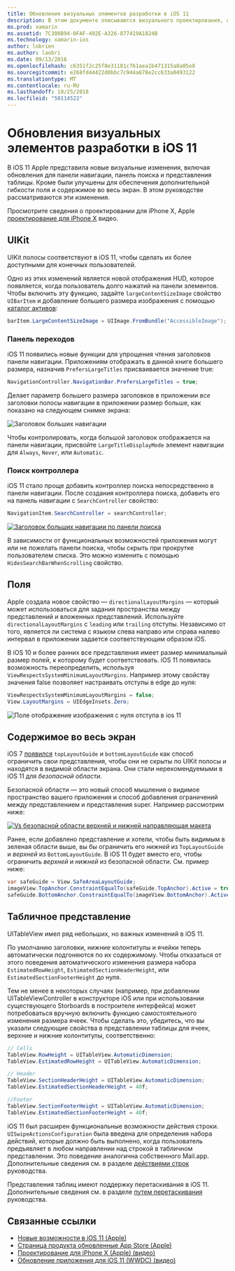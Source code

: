 ```yaml
---
title: Обновления визуальных элементов разработки в iOS 11
description: В этом документе описываются визуального проектирования, обновлений, представленная в iOS 11. Здесь рассматриваются изменения в панели навигации, поиска контроллеров, поля, содержимое на весь экран и представления таблицы.
ms.prod: xamarin
ms.assetid: 7C300B94-0FAF-492E-A326-877419A1824B
ms.technology: xamarin-ios
author: lobrien
ms.author: laobri
ms.date: 09/13/2016
ms.openlocfilehash: c6351f2c25f8e31181c761aea1b471315a8a05e8
ms.sourcegitcommit: e268fd44422d0bbc7c944a678e2cc633a0493122
ms.translationtype: MT
ms.contentlocale: ru-RU
ms.lasthandoff: 10/25/2018
ms.locfileid: "50114522"
---
```

# <a name="visual-design-updates-in-ios-11"></a>Обновления визуальных элементов разработки в iOS 11

В iOS 11 Apple представила новые визуальные изменения, включая обновления для панели навигации, панель поиска и представления таблицы. Кроме были улучшены для обеспечения дополнительной гибкости поля и содержимое во весь экран. В этом руководстве рассматриваются эти изменения. 

Просмотрите сведения о проектировании для iPhone X, Apple [проектирование для iPhone X](https://developer.apple.com/videos/play/fall2017/801/) видео.

## <a name="uikit"></a>UIKit

UIKit полосы соответствуют в iOS 11, чтобы сделать их более доступными для конечных пользователей.

Одно из этих изменений является новой отображения HUD, которое появляется, когда пользователь долго нажатий на панели элементов. Чтобы включить эту функцию, задайте `largeContentSizeImage` свойство `UIBarItem` и добавление большего размера изображения с помощью [каталог активов](~/ios/app-fundamentals/images-icons/displaying-an-image.md):

```csharp
barItem.LargeContentSizeImage = UIImage.FromBundle("AccessibleImage");
```

### <a name="navigation-bar"></a>Панель переходов
iOS 11 появились новые функции для упрощения чтения заголовков панели навигации. Приложениям отображать в данной книге большего размера, назначив `PrefersLargeTitles` присваивается значение true:

```csharp
NavigationController.NavigationBar.PrefersLargeTitles = true;
```

Делает параметр большего размера заголовков в приложении _все_ заголовки полосы навигации в приложении размер больше, как показано на следующем снимке экрана:

![Заголовок больших навигации](visual-design-images/image7.png)

Чтобы контролировать, когда большой заголовок отображается на панели навигации, присвойте `LargeTitleDisplayMode` элемент навигации для `Always`, `Never`, или `Automatic`.

### <a name="search-controller"></a>Поиск контроллера

iOS 11 стало проще добавить контроллер поиска непосредственно в панели навигации. После создания контроллера поиска, добавить его на панель навигации с `SearchController` свойство:

```csharp
NavigationItem.SearchController = searchController;
```

[![Заголовок больших навигации по панели поиска](visual-design-images/image8-sml.png)](visual-design-images/image8-sml.png#lightbox)

В зависимости от функциональных возможностей приложения могут или не пожелать панели поиска, чтобы скрыть при прокрутке пользователем списка. Это можно изменить с помощью `HidesSearchBarWhenScrolling` свойство.

## <a name="margins"></a>Поля

Apple создала новое свойство — `directionalLayoutMargins` — который может использоваться для задания пространства между представлений и вложенных представлений. Используйте `directionalLayoutMargins` с `leading` или `trailing` отступы. Независимо от того, является ли система с языком слева направо или справа налево интервал в приложении задается соответствующим образом iOS.

В iOS 10 и более ранних все представления имеет размер минимальный размер полей, к которому будет соответствовать. iOS 11 появилась возможность переопределить, используя `ViewRespectsSystemMinimumLayoutMargins`. Например этому свойству значения false позволяет настраивать отступы в edge до нуля:

```csharp
ViewRespectsSystemMinimumLayoutMargins = false;
View.LayoutMargins = UIEdgeInsets.Zero;
```
![Поле отображение изображения с нуля отступа в ios 11](visual-design-images/image9.png)

<a name="fullscreen" />

## <a name="full-screen-content"></a>Содержимое во весь экран

iOS 7 [появился](~/ios/platform/introduction-to-ios7/ios7-ui.md#fullscreen) `topLayoutGuide` и `bottomLayoutGuide` как способ ограничить свои представления, чтобы они не скрыты по UIKit полосы и находятся в видимой области экрана. Они стали нерекомендуемыми в iOS 11 для _безопасной области_.

Безопасной области — это новый способ мышления о видимое пространство вашего приложения и способ добавления ограничений между представлением и представления super. Например рассмотрим ниже:

[![Vs безопасной области верхней и нижней направляющая макета](visual-design-images/image10-sml.png)](visual-design-images/image10.png#lightbox)

Ранее, если добавлено представление и хотели, чтобы быть видимым в зеленая области выше, вы бы ограничить его _нижней_ из `TopLayoutGuide` и _верхней_ из `BottomLayoutGuide`. В iOS 11 будет вместо его, чтобы ограничить _верхней_ и _нижней_ из безопасной области. См. пример ниже:

```csharp
var safeGuide = View.SafeAreaLayoutGuide;
imageView.TopAnchor.ConstraintEqualTo(safeGuide.TopAnchor).Active = true;
safeGuide.BottomAnchor.ConstraintEqualTo(imageView.BottomAnchor).Active = true;
```

## <a name="table-view"></a>Табличное представление

UITableView имел ряд небольших, но важных изменений в iOS 11.

По умолчанию заголовки, нижние колонтитулы и ячейки теперь автоматически подгоняются по их содержимому. Чтобы отказаться от этого поведения автоматического изменения размера набора `EstimatedRowHeight`, `EstimatedSectionHeaderHeight`, или `EstimatedSectionFooterHeight` до нуля.

Тем не менее в некоторых случаях (например, при добавлении UITableViewController в конструкторе iOS или при использовании существующего Storboards в построителе интерфейса) может потребоваться вручную включить функцию самостоятельного изменения размера ячеек. Чтобы сделать это, убедитесь, что вы указали следующие свойства в представлении таблицы для ячеек, верхние и нижние колонтитулы, соответственно:

```csharp
// Cells
TableView.RowHeight = UITableView.AutomaticDimension;
TableView.EstimatedRowHeight = UITableView.AutomaticDimension;

// Header
TableView.SectionHeaderHeight = UITableView.AutomaticDimension;
TableView.EstimatedSectionHeaderHeight = 40f;

//Footer
TableView.SectionFooterHeight = UITableView.AutomaticDimension;
TableView.EstimatedSectionFooterHeight = 40f;

```

iOS 11 был расширен функциональные возможности действия строки. `UISwipeActionsConfiguration` была введена для определения набора действий, которые должно быть выполнено, когда пользователь предъявляет в любом направлении над строкой в табличном представлении. Это поведение аналогична собственного Mail.app. Дополнительные сведения см. в разделе [действиями строк](~/ios/user-interface/controls/tables/row-action.md) руководства.

Представления таблиц имеют поддержку перетаскивания в iOS 11. Дополнительные сведения см. в разделе [путем перетаскивания](~/ios/platform/introduction-to-ios11/drag-and-drop.md#uitableview) руководства.


## <a name="related-links"></a>Связанные ссылки

- [Новые возможности в iOS 11 (Apple)](https://developer.apple.com/ios/)
- [Страница продукта обновленные App Store (Apple)](https://developer.apple.com/app-store/product-page/)
- [Проектирование для iPhone X (Apple) (видео)](https://developer.apple.com/videos/play/fall2017/801/)
- [Обновление приложения для iOS 11 (WWDC) (видео)](https://developer.apple.com/videos/play/wwdc2017/204/)

